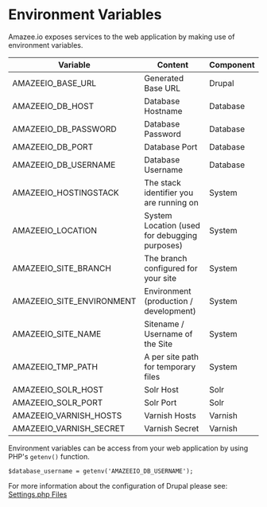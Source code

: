 # Environment Variables

Amazee.io exposes services to the web application by making use of environment variables.

| Variable                  | Content                                       | Component |
|---------------------------|-----------------------------------------------|-----------|
| AMAZEEIO_BASE_URL         | Generated Base URL                            | Drupal    |
| AMAZEEIO_DB_HOST          | Database Hostname                             | Database  |
| AMAZEEIO_DB_PASSWORD      | Database Password                             | Database  |
| AMAZEEIO_DB_PORT          | Database Port                                 | Database  |
| AMAZEEIO_DB_USERNAME      | Database Username                             | Database  |
| AMAZEEIO_HOSTINGSTACK     | The stack identifier you are running on       | System    |
| AMAZEEIO_LOCATION         | System Location (used for debugging purposes) | System    |
| AMAZEEIO_SITE_BRANCH      | The branch configured for your site           | System    |
| AMAZEEIO_SITE_ENVIRONMENT | Environment (production / development)        | System    |
| AMAZEEIO_SITE_NAME        | Sitename / Username of the Site               | System    |
| AMAZEEIO_TMP_PATH         | A per site path for temporary files           | System    |
| AMAZEEIO_SOLR_HOST        | Solr Host                                     | Solr      |
| AMAZEEIO_SOLR_PORT        | Solr Port                                     | Solr      |
| AMAZEEIO_VARNISH_HOSTS    | Varnish Hosts                                 | Varnish   |
| AMAZEEIO_VARNISH_SECRET   | Varnish Secret                                | Varnish   |

Environment variables can be access from your web application by using PHP's `getenv()` function.

```
$database_username = getenv('AMAZEEIO_DB_USERNAME');
```

For more information about the configuration of Drupal please see: [Settings.php Files](./settingsphpfiles.html)
